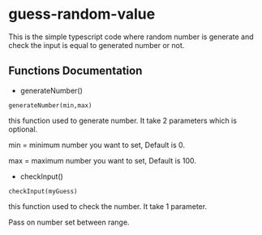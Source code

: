 # guess-random-value

This is the simple typescript code where random number is generate and check the input is equal to generated number or not.


## Functions Documentation

- generateNumber()

```
generateNumber(min,max)
```
this function used to generate number. It take 2 parameters which is optional.

min = minimum number you want to set, Default is 0.

max = maximum number you want to set, Default is 100.

- checkInput()

```
checkInput(myGuess)
```
this function used to check the number. It take 1 parameter.

Pass on number set between range.
